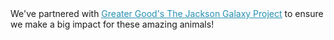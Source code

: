<div>We've partnered with <a href="https://thejacksongalaxyproject.greatergood.org/about/cat-pawsitive"><span style="color:#2690b3;text-decoration:underline;">Greater Good's The Jackson Galaxy Project</span></a> to ensure we make a big impact for these amazing animals!</div>
